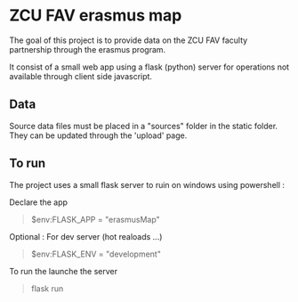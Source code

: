 # ZCU FAV erasmus map

The goal of this project is to provide data on the ZCU FAV faculty partnership through the erasmus program.

It consist of a small web app using a flask (python) server for operations not available through client side javascript.

## Data

Source data files must be placed in a "sources" folder in the static folder.
They can be updated through the 'upload' page.

## To run

The project uses a small flask server to ruin on windows using powershell :

Declare the app

> $env:FLASK_APP = "erasmusMap"

Optional : For dev server (hot realoads ...)

> $env:FLASK_ENV = "development"

To run the launche the server

> flask run